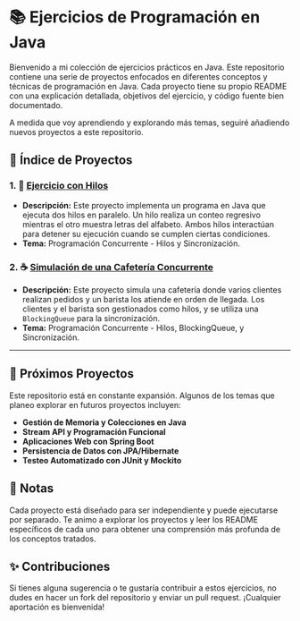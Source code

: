 # 📚 Ejercicios de Programación en Java

Bienvenido a mi colección de ejercicios prácticos en Java. Este repositorio contiene una serie de proyectos enfocados en diferentes conceptos y técnicas de programación en Java. Cada proyecto tiene su propio README con una explicación detallada, objetivos del ejercicio, y código fuente bien documentado.

A medida que voy aprendiendo y explorando más temas, seguiré añadiendo nuevos proyectos a este repositorio.

## 📂 Índice de Proyectos

### 1. 🧵 [Ejercicio con Hilos](ejercicio-hilos/README.md)

- **Descripción:** Este proyecto implementa un programa en Java que ejecuta dos hilos en paralelo. Un hilo realiza un conteo regresivo mientras el otro muestra letras del alfabeto. Ambos hilos interactúan para detener su ejecución cuando se cumplen ciertas condiciones.
- **Tema:** Programación Concurrente - Hilos y Sincronización.

### 2. ☕ [Simulación de una Cafetería Concurrente](simulacion-cafeteria/README.md)

- **Descripción:** Este proyecto simula una cafetería donde varios clientes realizan pedidos y un barista los atiende en orden de llegada. Los clientes y el barista son gestionados como hilos, y se utiliza una `BlockingQueue` para la sincronización.
- **Tema:** Programación Concurrente - Hilos, BlockingQueue, y Sincronización.

---

## 🚀 Próximos Proyectos

Este repositorio está en constante expansión. Algunos de los temas que planeo explorar en futuros proyectos incluyen:

- **Gestión de Memoria y Colecciones en Java**
- **Stream API y Programación Funcional**
- **Aplicaciones Web con Spring Boot**
- **Persistencia de Datos con JPA/Hibernate**
- **Testeo Automatizado con JUnit y Mockito**

## 📄 Notas

Cada proyecto está diseñado para ser independiente y puede ejecutarse por separado. Te animo a explorar los proyectos y leer los README específicos de cada uno para obtener una comprensión más profunda de los conceptos tratados.

## ✨ Contribuciones

Si tienes alguna sugerencia o te gustaría contribuir a estos ejercicios, no dudes en hacer un fork del repositorio y enviar un pull request. ¡Cualquier aportación es bienvenida!
